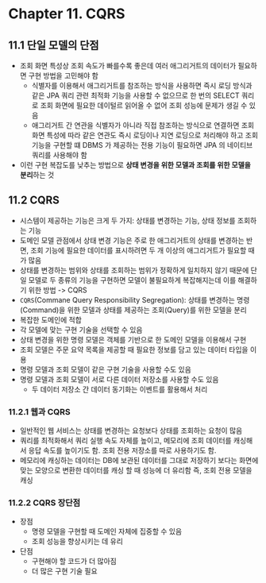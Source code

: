 # Chapter 11. CQRS

## 11.1 단일 모델의 단점

- 조회 화면 특성상 조회 속도가 빠를수록 좋은데 여러 애그리거트의 데이터가 필요하면 구현 방법을 고민해야 함
  - 식별자를 이용해서 애그리거트를 참조하는 방식을 사용하면 즉시 로딩 방식과 같은 JPA 쿼리 관련 최적화 기능을 사용할 수 없으므로 한 번의 SELECT 쿼리로 조회 화면에 필요한 데이털르 읽어올 수 없어 조회 성능에 문제가 생길 수 있음
  - 애그리거트 간 연관을 식별자가 아니라 직접 참조하는 방식으로 연결하면 조회 화면 특성에 따라 같은 연관도 즉시 로딩이나 지연 로딩으로 처리해야 하고 조회 기능을 구현할 떄 DBMS 가 제공하는 전용 기능이 필요하면 JPA 의 네이티브 쿼리를 사용해야 함
- 이런 구현 복잡도를 낮추는 방법으로 **상태 변경을 위한 모델과 조회를 위한 모델을 분리**하는 것

## 11.2 CQRS

- 시스템이 제공하는 기능은 크게 두 가지: 상태를 변경하는 기능, 상태 정보를 조회하는 기능
- 도메인 모델 관점에서 상태 변경 기능은 주로 한 애그리거트의 상태를 변경하는 반면, 조회 기능에 필요한 데이터를 표시하려면 두 개 이상의 애그리거트가 필요할 때가 많음
- 상태를 변경하는 범위와 상태를 조회하는 범위가 정확하게 일치하지 않기 때문에 단일 모델로 두 종류의 기능을 구현하면 모델이 불필요하게 복잡해지는데 이를 해결하기 위한 방법 -> CQRS
- `CQRS`(Commane Query Responsibility Segregation): 상태를 변경하는 명령(Command)을 위한 모델과 상태를 제공하는 조회(Query)를 위한 모델을 분리
- 복잡한 도메인에 적합
- 각 모델에 맞는 구현 기술을 선택할 수 있음
- 상태 변경을 위한 명령 모델은 객체를 기반으로 한 도메인 모델을 이용해서 구현
- 조회 모델은 주문 요약 목록을 제공할 때 필요한 정보를 담고 있는 데이터 타입을 이용
- 명령 모델과 조회 모델이 같은 구현 기술을 사용할 수도 있음
- 명령 모델과 조회 모델이 서로 다른 데이터 저장소를 사용할 수도 있음
  - 두 데이터 저장소 간 데이터 동기화는 이벤트를 활용해서 처리

### 11.2.1 웹과 CQRS

- 일반적인 웹 서비스는 상태를 변경하는 요청보다 상태를 조회하는 요청이 많음
- 쿼리를 최적화해서 쿼리 실행 속도 자체를 높이고, 메모리에 조회 데이터를 캐싱해서 응답 속도를 높이기도 함. 조회 전용 저장소를 따로 사용하기도 함.
- 메모리에 캐싱하는 데이터는 DB에 보관된 데이터를 그대로 저장하기 보다는 화면에 맞는 모양으로 변환한 데이터를 캐싱 할 때 성능에 더 유리함 즉, 조회 전용 모델을 캐싱

### 11.2.2 CQRS 장단점

- 장점
  - 명령 모델을 구현할 때 도메인 자체에 집중할 수 있음
  - 조회 성능을 향상시키는 데 유리
- 단점
  - 구현해야 할 코드가 더 많아짐
  - 더 많은 구현 기술 필요
